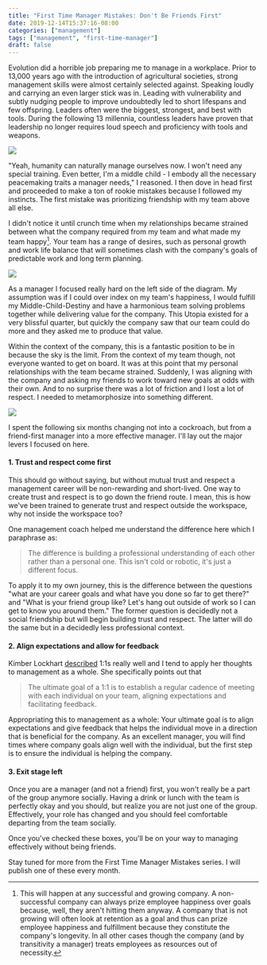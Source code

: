 ```yaml
---
title: "First Time Manager Mistakes: Don't Be Friends First"
date: 2019-12-14T15:37:16-08:00
categories: ["management"]
tags: ["management", "first-time-manager"]
draft: false
---
```


Evolution did a horrible job preparing me to manage in a workplace. Prior to 13,000 years ago with
the introduction of agricultural societies, strong management skills were almost certainly selected against. 
Speaking loudly and carrying an even larger stick was in. Leading with vulnerability and subtly nudging 
people to improve undoubtedly led to short lifespans and few offspring. Leaders often were the biggest,
strongest, and best with tools. During the following 13 millennia, countless leaders have proven that 
leadership no longer requires loud speech and proficiency with tools and weapons.

![](/img/evolve.jpg)

"Yeah, humanity can naturally manage ourselves now. I won't need any special training. Even better, I'm a
middle child - I embody all the necessary peacemaking traits a manager needs," I reasoned. I then dove in
head first and proceeded to make a ton of rookie mistakes because I followed my instincts. The first mistake
was prioritizing friendship with my team above all else.

I didn't notice it until crunch time when my relationships became strained between what the company required
from my team and what made my team happy[^1].  Your team has a range of desires, such as personal growth and 
work life balance that will sometimes clash with the company's goals of predictable work and long term planning.

![](/img/Management-venn.jpg)

As a manager I focused really hard on the left side of the diagram. My assumption was if I could over index on
my team's happiness, I would fulfill my Middle-Child-Destiny and have a harmonious team solving problems together
while delivering value for the company. This Utopia existed for a very blissful quarter, but quickly the company
saw that our team could do more and they asked me to produce that value.

Within the context of the company, this is a fantastic position to be in because the sky is the limit. From the
context of my team though, not everyone wanted to get on board. It was at this point that my personal relationships 
with the team became strained. Suddenly, I was aligning with the company and asking my friends to
work toward new goals at odds with their own. And to no surprise there was a lot of friction and I lost a lot of
respect. I needed to metamorphosize into something different.

![](/img/franz-kafka-metamorphosis.jpg)

I spent the following six months changing not into a cockroach, but from a friend-first manager into a more effective 
manager. I'll lay out the major levers I focused on here.

#### 1. Trust and respect come first
This should go without saying, but without mutual trust and respect a management career will be non-rewarding and
short-lived. One way to create trust and respect is to go down the friend route. I mean, this is how we've
been trained to generate trust and respect outside the workspace, why not inside the workspace too?

One management coach helped me understand the difference here which I paraphrase as:

> The difference is building a professional understanding of each other rather than a personal one. This isn't cold
or robotic, it's just a different focus. 

To apply it to my own journey, this is the difference between the questions "what are your career goals and what have
you done so far to get there?" and "What is your friend group like? Let's hang out outside of work so I can get to know
you around them." The former question is decidedly not a social friendship but will begin building trust and respect.
The latter will do the same but in a decidedly less professional context.

#### 2. Align expectations and allow for feedback
Kimber Lockhart [described](https://medium.com/@kimber_lockhart/how-to-give-a-great-1-1-5cf923d9c6d8) 1:1s really well
and I tend to apply her thoughts to management as a whole. She specifically points out that

> The ultimate goal of a 1:1 is to establish a regular cadence of meeting with each individual on your team, aligning 
expectations and facilitating feedback.

Appropriating this to management as a whole: Your ultimate goal is to align expectations and give feedback that helps the
individual move in a direction that is beneficial for the company. As an excellent manager, you will find times where
company goals align well with the individual, but the first step is to ensure the individual is helping the company.

#### 3. Exit stage left
Once you are a manager (and not a friend) first, you won't really be a part of the group anymore socially. Having
a drink or lunch with the team is perfectly okay and you should, but realize you are not just one of the group. Effectively,
your role has changed and you should feel comfortable departing from the team socially.

Once you've checked these boxes, you'll be on your way to managing effectively without being friends.

Stay tuned for more from the First Time Manager Mistakes series. I will publish one of these every month.

[^1]: This will happen at any successful and growing company. A non-successful company can always prize employee happiness over goals because, well, they aren't hitting them anyway. A company that is not growing will often look at retention as a goal and thus can prize employee happiness and fulfillment because they constitute the company's longevity. In all other cases though the company (and by transitivity a manager) treats employees as resources out of necessity.